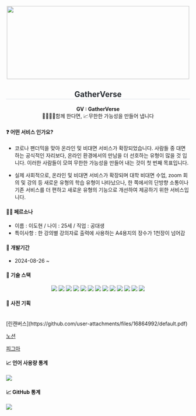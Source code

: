 <div align="center" width="500">
  <img src="" width="500" height="200">
  <h2 style="border-bottom: 1px solid #d8dee4; color: #282d33;">GatherVerse</h2>

**GV : GatherVerse**
</br>
👨‍👩‍👦‍👦함께 한다면, 📈무한한 가능성을 만들어 냅니다

</div>
<h4>❓ 어떤 서비스 인가요?</h4>

- 코로나 팬더믹을 맞아 온라인 및 비대면 서비스가 확장되었습니다. 사람들 중 대면하는 공식적인 자리보다, 온라인 환경에서의 만남을 더 선호하는 유형이 많을 것 입니다. 이러한 사람들이 모여 무한한 가능성을 만들어 내는 것이 첫 번째 목표입니다.

- 실제 사회적으로, 온라인 및 비대면 서비스가 확장되며 대학 비대면 수업, zoom 회의 및 강의 등 새로운 유형의 학습 유형이 나타났으나, 한 쪽에서의 단방향 소통이나 기존 서비스를 더 편하고 새로운 유형의 기능으로 개선하여 제공하기 위한 서비스입니다.

<h4>👩‍💼 페르소나</h4>

- 이름 : 이도현 / 나이 : 25세 / 직업 : 공대생
- 특이사항 : 한 강의별 강의자료 출력에 사용하는 A4용지의 장수가 1천장이 넘어감

<h4>📅 개발기간</h4>

- 2024-08-26 ~

<h4>📌 기술 스택</h4>
<div style="margin: 0 auto; text-align: center;" align="center">
        <img src="https://img.shields.io/badge/CSS3-1572B6?style=for-the-badge&logo=CSS3&logoColor=white">
        <img src="https://img.shields.io/badge/Eslint-4B32C3?style=for-the-badge&logo=Eslint&logoColor=white">
        <img src="https://img.shields.io/badge/Figma-F24E1E?style=for-the-badge&logo=Figma&logoColor=white">
        <img src="https://img.shields.io/badge/Git-F05032?style=for-the-badge&logo=Git&logoColor=white">
        <img src="https://img.shields.io/badge/Notion-000000?style=for-the-badge&logo=Notion&logoColor=white">
        <img src="https://img.shields.io/badge/Prettier-F7B93E?style=for-the-badge&logo=Prettier&logoColor=white">
        <img src="https://img.shields.io/badge/React-61DAFB?style=for-the-badge&logo=React&logoColor=white">
        <img src="https://img.shields.io/badge/Github-181717?style=for-the-badge&logo=Github&logoColor=white">
        <img src="https://img.shields.io/badge/HTML5-E34F26?style=for-the-badge&logo=HTML5&logoColor=white">
        <img src="https://img.shields.io/badge/Javascript-F7DF1E?style=for-the-badge&logo=Javascript&logoColor=white">
        <img src="https://img.shields.io/badge/StyledComponents-DB7093?style=for-the-badge&logo=StyledComponents&logoColor=white">
        <img src="https://img.shields.io/badge/typescript-3178C6?style=for-the-badge&logo=typescript&logoColor=white">
        <img src="https://img.shields.io/badge/reacthookform-EC5990?style=for-the-badge&logo=reacthookform&logoColor=white">
        
</div>

<h4>📌 사전 기획</h4>
</br>
[린캔버스](https://github.com/user-attachments/files/16864992/default.pdf)

[노션](https://spotted-party-00f.notion.site/GatherVerse-2f21ffcbf5934c5a92d94ff90c2c35f2?pvs=4)

[피그마](https://www.figma.com/design/a1zOinzJF9v6Z1Zwj2FBpX/GV?node-id=2-389&t=4jWCb2JrjAcvTXdb-1)

<div align="flex-start">
<h4 align="flex-start">📈 언어 사용량 통계</h4>
  <!-- Top Languages Card -->
  <a href="https://github.com/2doh/github-readme-stats">
    <img src="https://github-readme-stats.vercel.app/api/top-langs/?username=2doh&layout=compact" />
  </a>

<div align="flex-start">
<h4 align="flex-start">📈 GitHub 통계</h4>
  <a href="https://github.com/2doh/github-readme-stats" >
    <img src="https://github-readme-stats.vercel.app/api?username=2doh&show_icons=true&theme=white" />
  </a>
</div>
